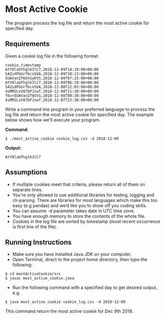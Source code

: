 # Most Active Cookie
The program process the log file and return the most active cookie for specified day.

## Requirements
Given a cookie log file in the following format:
```
cookie,timestamp 
AtY0laUfhglK3lC7,2018-12-09T14:19:00+00:00 
SAZuXPGUrfbcn5UA,2018-12-09T10:13:00+00:00 
5UAVanZf6UtGyKVS,2018-12-09T07:25:00+00:00 
AtY0laUfhglK3lC7,2018-12-09T06:19:00+00:00 
SAZuXPGUrfbcn5UA,2018-12-08T22:03:00+00:00 
4sMM2LxV07bPJzwf,2018-12-08T21:30:00+00:00 
fbcn5UAVanZf6UtG,2018-12-08T09:30:00+00:00 
4sMM2LxV07bPJzwf,2018-12-07T23:30:00+00:00
```
Write a command line program in your preferred language to process the log file and return the most active cookie for specified day. The example below shows how we'll execute your program.

**Command:**
```
$ ./most_active_cookie cookie_log.csv -d 2018-12-09
```
**Output:**
```
AtY0laUfhglK3lC7
```

## Assumptions
- If multiple cookies meet that criteria, please return all of them on separate lines.
- You're only allowed to use additional libraries for testing, logging and cli-parsing. There are libraries for most languages which make this too easy (e.g pandas) and we’d like you to show off you coding skills.
- You can assume -d parameter takes date in UTC time zone.
- You have enough memory to store the contents of the whole file.
- Cookies in the log file are sorted by timestamp (most recent occurrence is first line of the file).

## Running Instructions
- Make sure you have installed Java JDK on your computer.
- Open Terminal, direct to the project home directory, then type the following:
```
$ cd mostActiveCookie/src
$ javac most_active_cookie.java
```
- Run the following command with a specified day to get desired output, e.g.
```
$ java most_active_cookie cookie_log.csv -d 2018-12-09
```
This command return the most active cookie for Dec 9th 2018.
